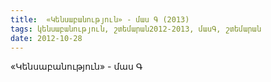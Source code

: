 ```yaml
---
title:  «Կենսաբանություն» - մաս Գ (2013)
tags: կենսաբանություն, շտեմարան2012-2013, մասԳ, շտեմարան
date: 2012-10-28
---
```



«Կենսաբանություն» - մաս Գ
